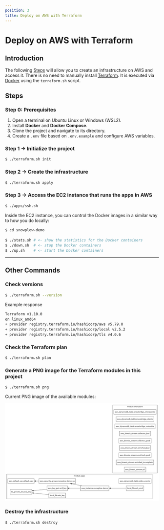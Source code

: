 ```yaml
---
position: 3
title: Deploy on AWS with Terraform
---
```


# Deploy on AWS with Terraform

## Introduction

The following [Steps](#steps) will allow you to create an infrastructure on AWS and access it. There is no need to manually install [Terraform](https://www.terraform.io/). It is executed via [Docker](https://www.docker.com/) using the `terraform.sh` script.

## Steps

### Step 0: Prerequisites

1. Open a terminal on Ubuntu Linux or Windows (WSL2).
2. Install **Docker** and **Docker Compose**.
3. Clone the project and navigate to its directory.
4. Create a `.env` file based on `.env.example` and configure AWS variables.


### Step 1 → Initialize the project

```bash
$ ./terraform.sh init
```

### Step 2 → Create the infrastructure

```bash
$ ./terraform.sh apply
```

### Step 3 → Access the EC2 instance that runs the apps in AWS

```bash
$ ./apps/ssh.sh
```

Inside the EC2 instance, you can control the Docker images in a similar way to how you do locally:

```bash
$ cd snowplow-demo

$ ./stats.sh # <- show the statistics for the Docker containers
$ ./down.sh  # <- stop the Docker containers
$ ./up.sh    # <- start the Docker containers
```

---

## Other Commands

### Check versions

```bash
$ ./terraform.sh --version
```
Example response
```bash
Terraform v1.10.0
on linux_amd64
+ provider registry.terraform.io/hashicorp/aws v5.79.0
+ provider registry.terraform.io/hashicorp/local v2.5.2
+ provider registry.terraform.io/hashicorp/tls v4.0.6
```

### Check the Terraform plan

```bash
$ ./terraform.sh plan
```

### Generate a PNG image for the Terraform modules in this project

```bash
$ ./terraform.sh png
```

Current PNG image of the available modules:

![Terraform Modules](images/terraform.png)

### Destroy the infrastructure

```bash
$ ./terraform.sh destroy
```
